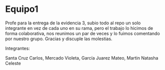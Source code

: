 # Equipo1
Profe para la entrega de la evidencia 3, subio todo al repo un solo integrante en vez de cada uno en su rama, pero el trabajo lo hicimos de forma colaborativa, nos reunimos un par de veces y lo fuimos comentando por nuestro grupo. Gracias y discuple las molestias.

Integrantes:

Santa Cruz Carlos, 
Mercado Violeta, 
García Juarez Mateo,
Martin Natasha Celeste
